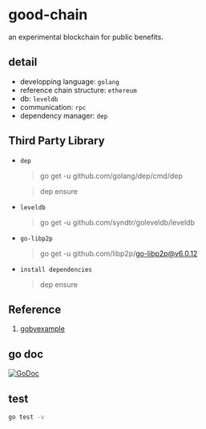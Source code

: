 # good-chain

an experimental blockchain for public benefits.

## detail

- developping language: `golang`
- reference chain structure: `ethereum`
- db: `leveldb`
- communication: `rpc`
- dependency manager: `dep`

## Third Party Library

- `dep`

  > go get -u github.com/golang/dep/cmd/dep

  > dep ensure

- `leveldb`

  > go get -u github.com/syndtr/goleveldb/leveldb

- `go-libp2p`

  > go get -u github.com/libp2p/go-libp2p@v6.0.12

- `install dependencies`

  > dep ensure

## Reference

1. [gobyexample](https://gobyexample.com)

## go doc

[![GoDoc](https://godoc.org/github.com/Doresimon/good-chain?status.svg)](https://godoc.org/github.com/Doresimon/good-chain)

## test

```bash
go test -v
```
